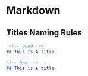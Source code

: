 # Markdown

## Titles Naming Rules

```md
 <!-- good -->
## This Is A Title

<!-- bad -->
## This is a title
```
